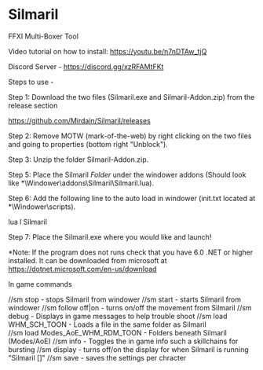 # Silmaril
FFXI Multi-Boxer Tool

Video tutorial on how to install: https://youtu.be/n7nDTAw_tjQ

Discord Server - https://discord.gg/xzRFAMtFKt

Steps to use -

Step 1: Download the two files (Silmaril.exe and Silmaril-Addon.zip) from the release section

https://github.com/Mirdain/Silmaril/releases

Step 2: Remove MOTW (mark-of-the-web) by right clicking on the two files and going to properties (bottom right "Unblock").

Step 3: Unzip the folder Silmaril-Addon.zip.

Step 5: Place the Silmaril *Folder* under the windower addons 
(Should look like *\Windower\addons\Silmaril\Silmaril.lua).

Step 6: Add the following line to the auto load in windower 
(init.txt located at *\Windower\scripts).

lua l Silmaril

Step 7: Place the Silmaril.exe where you would like and launch!

*Note: If the program does not runs check that you have 6.0 .NET or higher installed.  It can be downloaded from microsoft at https://dotnet.microsoft.com/en-us/download

In game commands

//sm stop - stops Silmaril from windower
//sm start - starts Silmaril from windower
//sm follow off|on - turns on/off the movement from Silmaril
//sm debug - Displays in game messages to help trouble shoot
//sm load WHM_SCH_TOON - Loads a file in the same folder as Silmaril  
//sm load Modes_AoE_WHM_RDM_TOON - Folders beneath Silmaril (Modes/AoE)
//sm info - Toggles the in game info such a skillchains for bursting
//sm display - turns off/on the display for when Silmaril is running "Silmaril [\]"
//sm save - saves the settings per chracter
